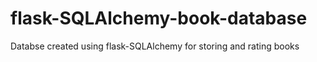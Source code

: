 # flask-SQLAlchemy-book-database
 Databse created using flask-SQLAlchemy for storing and rating books
